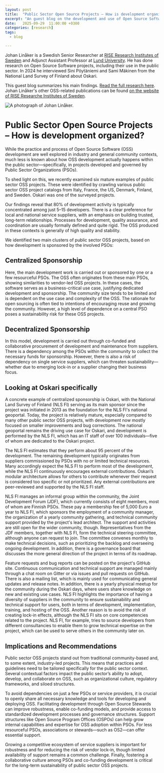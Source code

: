 ```yaml
---
layout: post
title:  "Public Sector Open Source Projects – How is development organized?"
excerpt: "An guest blog on the development and use of Open Source Software."
date:   2025-09-29  11:00:00 +0300
categories: [research]
tags:
  - blog

---
```


Johan Linåker is a Swedish Senior Researcher at [RISE Research Institutes of Sweden](https://www.ri.se/en/person/johan-linaker) and Adjunct Assistant Professor at [Lund University](https://portal.research.lu.se/sv/persons/johan-lin%C3%A5ker). He has done research on Open Source Software projects, including their use in the public sector. In 2024 he interviewed Sini Pöytäniemi and Sami Mäkinen from the National Land Survey of Finland about Oskari. 

This guest blog summarizes his main findings. [Read the full research here](https://ri.diva-portal.org/smash/get/diva2:1999251/FULLTEXT01.pdf). Johan Linåker's other OSS-related publications can be found [on the website of RISE Researche Institutes of Sweden](https://www.ri.se/en/person/johan-linaker).

![A photograph of Johan Linåker.](/resources/2025/johan_linaker.png)

# Public Sector Open Source Projects – How is development organized?

While the practice and process of Open Source Software (OSS) development are well explored in industry and general community contexts, much less is known about how OSS development actually happens within the public sector—specifically, in projects developed and governed by Public Sector Organizations (PSOs).

To shed light on this, we recently examined six mature examples of public sector OSS projects. These were identified by crawling various public sector OSS project catalogs from Italy, France, the US, Denmark, Finland, and Sweden. Oskari was one of the surveyed projects.

Our findings reveal that 80% of development activity is typically concentrated among just 5–15 developers. There is a clear preference for local and national service suppliers, with an emphasis on building trusted, long-term relationships. Processes for development, quality assurance, and coordination are usually formally defined and quite rigid. The OSS produced in these contexts is generally of high quality and stability.

We identified two main clusters of public sector OSS projects, based on how development is sponsored by the involved PSOs:

## Centralized Sponsorship

Here, the main development work is carried out or sponsored by one or a few resourceful PSOs. The OSS often originates from these main PSOs, showing similarities to vendor-led OSS projects. In these cases, the software serves as a business-critical use case, justifying dedicated development and sponsorship. The community size tends to be limited and is dependent on the use case and complexity of the OSS. The rationale for open sourcing is often tied to intentions of encouraging reuse and growing the community. However, a high level of dependence on a central PSO poses a sustainability risk for these OSS projects.

## Decentralized Sponsorship

In this model, development is carried out through co-funded and collaborative procurement of development and maintenance from suppliers. There is a dependency among the PSOs within the community to collect the necessary funds for sponsorship. However, there is also a risk of dependency on single service suppliers, which can threaten sustainability—whether due to emerging lock-in or a supplier changing their business focus.

## Looking at Oskari specifically

A concrete example of centralized sponsorship is Oskari, with the National Land Survey of Finland (NLS FI) serving as its main sponsor since the project was initiated in 2013 as the foundation for the NLS FI's national geoportal. Today, the project is relatively mature, especially compared to many other public sector OSS projects, with development now mostly focused on smaller improvements and bug corrections. The national geoportal remains the driving use case for Oskari, and development is performed by the NLS FI, which has an IT staff of over 100 individuals—five of whom are dedicated to the Oskari project.

The NLS FI estimates that they perform about 95 percent of the development. The remaining development typically originates from suppliers commissioned by PSOs with no or limited technical resources. Many accordingly expect the NLS FI to perform most of the development, while the NLS FI continuously encourages external contributions. Oskari’s modular architecture allows for others to contribute whenever their request is considered too specific or not prioritized. Any external contributions are peer-reviewed and supported by the NLS FI staff.

NLS FI manages an informal group within the community, the Joint Development Forum (JDF), which currently consists of eight members, most of whom are Finnish PSOs. These pay a membership fee of 5,000 Euro a year to NLS FI, which sponsors the employment of a community manager, the organization of a yearly community gathering, and technical community support provided by the project's lead architect. The support and activities are still open for the wider community, though.
Representatives from the JDF members, together with NLS FI, form the technical steering committee, although anyone can request to join. The committee convenes monthly to make technical decisions, such as prioritizing the backlog and overseeing ongoing development. In addition, there is a governance board that discusses the more general direction of the project in terms of its roadmap.

Feature requests and bug reports can be posted on the project's GitHub site. Continuous communication and technical support are managed mainly through a chat room on Gitter or via issues and pull requests on GitHub. There is also a mailing list, which is mainly used for communicating general updates and release notes. In addition, there is a yearly physical meetup for the community during the Oskari days, where users share knowledge on new and existing use cases.
NLS FI highlights the importance of having a diversity of suppliers in the community to ensure sustainability and technical support for users, both in terms of development, implementation, training, and hosting of the OSS. Another reason is to avoid the risk of creating lock-in effects, although the NLS FI sits on core competencies related to the project. NLS FI, for example, tries to source developers from different consultancies to enable them to grow technical expertise on the project, which can be used to serve others in the community later on.

## Implications and Recommendations

Public sector OSS projects stand out from traditional community-based and, to some extent, industry-led projects. This means that practices and guidelines need to be tailored specifically for the public sector context. Several contextual factors impact the public sector’s ability to adopt, develop, and collaborate on OSS, such as organizational culture, regulatory frameworks, and siloed structures.

To avoid dependencies on just a few PSOs or service providers, it is crucial to openly share all necessary knowledge and tools for developing and deploying OSS. Facilitating development through Open Source Stewards can improve robustness, enable co-funding models, and provide access to standardized development processes and governance structures.
Support structures like Open Source Program Offices (OSPOs) can help grow internal capabilities and expertise for OSS adoption within PSOs. For less resourceful PSOs, associations or stewards—such as OS2—can offer essential support.

Growing a competitive ecosystem of service suppliers is important for robustness and for reducing the risk of vendor lock-in, though limited availability of support remains a common challenge. Finally, fostering a collaborative culture among PSOs and co-funding development is critical for the long-term sustainability of public sector OSS projects.
